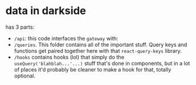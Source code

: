 # data in darkside

has 3 parts:

- `/api`: this code interfaces the `gateway` with:
- `/queries`. This folder contains all of the important stuff. Query keys and functions get paired together here with that `react-query-keys` library.
- `/hooks` contains hooks (lol) that simply do the `useQuery('blahblah...'...)` stuff that's done in components, but in a lot of places it'd probably be cleaner to make a hook for that, totally optional.
